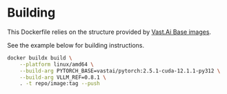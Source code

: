 # Building

This Dockerfile relies on the structure provided by [Vast.Ai Base images](https://github.com/vast-ai/base-image).

See the example below for building instructions.

```bash
docker buildx build \
    --platform linux/amd64 \
    --build-arg PYTORCH_BASE=vastai/pytorch:2.5.1-cuda-12.1.1-py312 \
    --build-arg VLLM_REF=0.8.1 \
    . -t repo/image:tag --push
```
